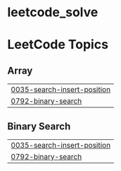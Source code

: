 # leetcode_solve
<!---LeetCode Topics Start-->
# LeetCode Topics
## Array
|  |
| ------- |
| [0035-search-insert-position](https://github.com/skmahin661/leetcode_solve/tree/master/0035-search-insert-position) |
| [0792-binary-search](https://github.com/skmahin661/leetcode_solve/tree/master/0792-binary-search) |
## Binary Search
|  |
| ------- |
| [0035-search-insert-position](https://github.com/skmahin661/leetcode_solve/tree/master/0035-search-insert-position) |
| [0792-binary-search](https://github.com/skmahin661/leetcode_solve/tree/master/0792-binary-search) |
<!---LeetCode Topics End-->